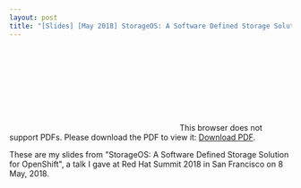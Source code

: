 ```yaml
---
layout: post
title: "[Slides] [May 2018] StorageOS: A Software Defined Storage Solution for OpenShift - Red Hat Summit, San Francisco"
---
```


<object data="http://www.oicheryl.com/resources/2018-5-9-redhatsummit.pdf" type="application/pdf" width="700px" height="700px">
    <embed src="http://www.oicheryl.com/resources/2018-5-9-redhatsummit.pdf">
        This browser does not support PDFs. Please download the PDF to view it: <a href="http://www.oicheryl.com/resources/2018-5-9-redhatsummit.pdf">Download PDF</a>.
    </embed>
</object>

These are my slides from "StorageOS: A Software Defined Storage Solution for OpenShift", a talk I gave at Red Hat Summit 2018 in San Francisco on 8 May, 2018.
